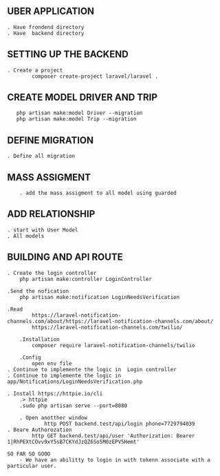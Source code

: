 ## UBER APPLICATION
    . Have frondend directory
    . Have  backend directory
## SETTING UP THE BACKEND
    . Create a project
            composer create-project laravel/laravel .

## CREATE MODEL DRIVER AND TRIP
       php artisan make:model Driver --migration 
       php artisan make:model Trip --migration 
## DEFINE MIGRATION 
    . Define all migration 

##  MASS ASSIGMENT
        . add the mass assigment to all model using guarded

## ADD RELATIONSHIP
    . start with User Model
    . All models

## BUILDING AND API ROUTE
    . Create the login controller
        php artisan make:controller LoginController

    .Send the nofication
        php artisan make:notification LoginNeedsVerification

    .Read 
            https://laravel-notification-channels.com/about/https://laravel-notification-channels.com/about/
            https://laravel-notification-channels.com/twilio/

        .Installation
            composer require laravel-notification-channels/twilio

        .Config
            open env file
    . Continue to implemente the logic in  Login controller
    . Continue to implemente the logic in app/Notifications/LoginNeedsVerification.php

    . Install https://httpie.io/cli
        .> httpie
        .sudo php artisan serve --port=8080

        . Open anotther window
                http POST backend.test/api/login phone=7729794039
    . Beare Authorozation
            http GET backend.test/api/user 'Authorization: Bearer 1|RhPEXtCOvv9xY5sB7CKYdJzQZ6So5M0zEPV5Hemt'

    SO FAR SO GOOO
        - We have an abilitty to login in with tokenn associate with a particular user.

